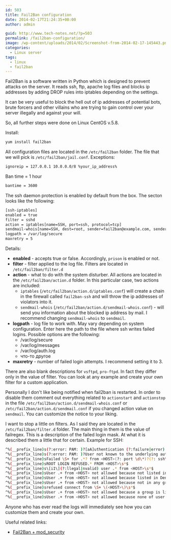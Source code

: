 ```yaml
---
id: 503
title: Fail2Ban configuration
date: 2014-02-17T21:24:35+00:00
author: admin

guid: http://www.tech-notes.net/?p=503
permalink: /fail2ban-configuration/
image: /wp-content/uploads/2014/02/Screenshot-from-2014-02-17-145443.png
categories:
  - Linux server
tags:
  - linux
  - fail2ban
---
```

Fail2Ban is a software written in Python which is designed to prevent attacks on the server. It reads ssh, ftp, apache log files and blocks ip addresses by adding DROP rules into iptables depending on the settings.

It can be very useful to block the hell out of ip addresses of potential bots, brute forcers and other villains who are trying to gain control over your server illegally and against your will.

So, all further steps were done on Linux CentOS v.5.8.

Install:
```bash
yum install fail2ban
```

All configuration files are located in the `/etc/fail2ban` folder. The file that we will pick is `/etc/fail2ban/jail.conf`.
Exceptions:
```bash
ignoreip = 127.0.0.1 10.0.0.0/8 %your_ip_address%
```

Ban time = 1 hour

```bash
bantime = 3600
```

The ssh daemon protection is enabled by default from the box. The secton looks like the following:
```bash
[ssh-iptables]  
enabled = true  
filter = sshd  
action = iptables[name=SSH, port=ssh, protocol=tcp]  
sendmail-whois[name=SSH, dest=root, sender=fail2ban@example.com, sendername=Fail2Ban]  
logpath = /var/log/secure  
maxretry = 5
```
Details: 
* **enabled** - accepts true or false. Accordingly, `prison` is enabled or not.
* **filter** - filter applied to the log file. Filters are located in `/etc/fail2ban/filter.d`
* **action** - what to do with the system disturber. All actions are located in the `/etc/fail2ban/action.d` folder.
In this particular case, two actions are included:
  * `iptables` (`/etc/fail2ban/action.d/iptables.conf`) will create a chain in the firewall called `fail2ban-ssh` and will throw the ip addresses of violators into it.
  * `sendmail-whois` (`/etc/fail2ban/action.d/sendmail-whois.conf`) - will send you information about the blocked ip address by mail.
I recommend changing `sendmail-whois` to `sendmail`.
* **logpath** - log file to work with. May vary depending on system configuration. Enter here the path to the file where ssh writes failed logins. Possible options are the following:
  * /var/log/secure
  * /var/log/messages
  * /var/log/auth.log
  * что-то другое
* **maxretry** - number of failed login attempts. I recommend setting it to 3.

There are also blank descriptions for `vsftpd`, `pro-ftpd`. In fact they differ only in the value of filter. You can look at any example and create your own filter for a custom application.

Personally I don't like being notified when fail2ban is restarted. In order to disable them comment out everything related to `actionstart` and `actionstop` in the file `/etc/fail2ban/action.d/sendmail-whois.conf` or `/etc/fail2ban/action.d/sendmail.conf` if you changed action value on `sendmail`. You can customize the notice to your liking.

I want to stop a little on filters. As I said they are located in the `/etc/fail2ban/filter.d` folder. The main thing in them is the value of failregex. This is a description of the failed login mask. At what it is described them a little that for certain. Example for SSH:

```bash
^%(__prefix_line)s(?:error: PAM: )?[aA]uthentication (?:failure|error) for .* from <HOST>( via \S+)?\s*$  
^%(__prefix_line)s(?:error: PAM: )?User not known to the underlying authentication module for .* from <HOST>\s*$  
^%(__prefix_line)sFailed \S+ for .*? from <HOST>(?: port \d\*)?(?: ssh\d\*)?(: (ruser .\*|(\S+ ID \S+ \(serial \d+\) CA )?\S+ %(__md5hex)s(, client user `.\*`, client host `.\*`)?))?\s\*$  
^%(__prefix_line)sROOT LOGIN REFUSED.* FROM <HOST>\s*$  
^%(__prefix_line)s\[iI\](?:llegal|nvalid) user .* from <HOST>\s*$  
^%(__prefix_line)sUser .+ from <HOST> not allowed because not listed in AllowUsers\s*$  
^%(__prefix_line)sUser .+ from <HOST> not allowed because listed in DenyUsers\s*$  
^%(__prefix_line)sUser .+ from <HOST> not allowed because not in any group\s*$  
^%(__prefix_line)srefused connect from \S+ \(<HOST>\)\s*$  
^%(__prefix_line)sUser .+ from <HOST> not allowed because a group is listed in DenyGroups\s*$  
^%(__prefix_line)sUser .+ from <HOST> not allowed because none of user's groups are listed in AllowGroups\s*$
```

Anyone who has ever read the logs will immediately see how you can customize them and create your own.

Useful related links:
* <a href="http://www.fail2ban.org/wiki/index.php/HOWTO_fail2ban_with_ModSecurity2.5" target="_blank">Fail2Ban + mod_security</a>

